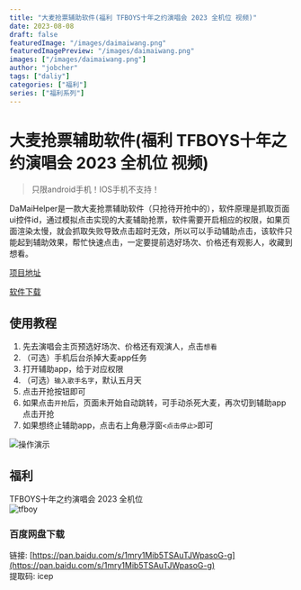 ```yaml
---
title: "大麦抢票辅助软件(福利 TFBOYS十年之约演唱会 2023 全机位 视频)"
date: 2023-08-08
draft: false
featuredImage: "/images/daimaiwang.png"
featuredImagePreview: "/images/daimaiwang.png"
images: ["/images/daimaiwang.png"]
author: "jobcher"
tags: ["daliy"]
categories: ["福利"]
series: ["福利系列"]
---
```


# 大麦抢票辅助软件(福利 TFBOYS十年之约演唱会 2023 全机位 视频)
>只限android手机！IOS手机不支持！  
   
DaMaiHelper是一款大麦抢票辅助软件（只抢待开抢中的），软件原理是抓取页面ui控件id，通过模拟点击实现的大麦辅助抢票，软件需要开启相应的权限，如果页面渲染太慢，就会抓取失败导致点击超时无效，所以可以手动辅助点击，该软件只能起到辅助效果，帮忙快速点击，一定要提前选好场次、价格还有观影人，收藏到想看。  

[项目地址](https://github.com/jobcher/DaMaiHelper)  
  
[软件下载](https://www.pgyer.com/VTHAB7)  
   
## 使用教程
1. 先去演唱会主页预选好场次、价格还有观演人，点击`想看`
2. （可选）手机后台杀掉大麦app任务
3. 打开辅助app，给于对应权限
4. （可选）`输入歌手名字`，默认五月天
5. 点击开抢按钮即可
6. 如果点击`开抢`后，页面未开始自动跳转，可手动杀死大麦，再次切到辅助app点击开抢
7. 如果想终止辅助app，点击右上角悬浮窗`<点击停止>`即可  
  
![操作演示](/images/xkan.png)  
  
## 福利
TFBOYS十年之约演唱会 2023 全机位  
![tfboy](/images/tfboy.jpeg)  
### 百度网盘下载
链接: [https://pan.baidu.com/s/1mry1Mib5TSAuTJWpasoG-g](https://pan.baidu.com/s/1mry1Mib5TSAuTJWpasoG-g)  
提取码: icep  